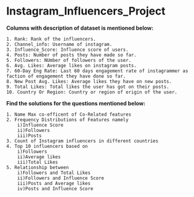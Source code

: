 # Instagram_Influencers_Project

**Columns with description of dataset is mentioned below:**
    
    1. Rank: Rank of the influencers.
    2. Channel_info: Username of instagram.
    3. Influence_Score: Influence score of users.
    4. Posts: Number of posts they have made so far.
    5. Followers: NUmber of followers of the user.
    6. Avg. Likes: Average likes on instagram posts.
    7. 60-Day Eng Rate: Last 60 days engagement rate of instagrammer as faction of engagement they have done so far.
    8. New Post Avg. Likes: Average likes they have on new posts.
    9. Total Likes: Total likes the user has got on their posts.
    10. Country Or Region: Country or region of origin of the user.
    
**Find the solutions for the questions mentioned below:**
    
    1. Name Max co-efficent of Co-Related features   
    2. Frequency Distributions of Features namely 
        i)Influence Score
        ii)Followers 
        iii)Posts  
    3. Count of Instagram influencers in different countries   
    4. Top 10 influencers based on 
        i)Followers
        ii)Average likes 
        iii)Total Likes
    5. Relationship between 
        i)Followers and Total Likes
        ii)Followers and Influence Score 
        iii)Posts and Average likes 
        iv)Posts and Influence Score

